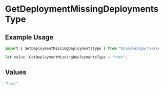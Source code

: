 # GetDeploymentMissingDeploymentsType

## Example Usage

```typescript
import { GetDeploymentMissingDeploymentsType } from "@simplesagar/vercel/models/getdeploymentop.js";

let value: GetDeploymentMissingDeploymentsType = "host";
```

## Values

```typescript
"host"
```